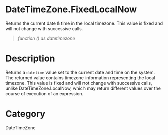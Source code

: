 ﻿# DateTimeZone.FixedLocalNow
Returns the current date & time in the local timezone. This value is fixed and will not change with successive calls.
> _function () as datetimezone_
# Description 
Returns a <code>datetime</code> value set to the current date and time on the system. The returned value contains timezone information representing the local timezone. This value is fixed and will not change with successive calls, unlike DateTimeZone.LocalNow, which may return different values over the course of execution of an expression.

# Category 
DateTimeZone
